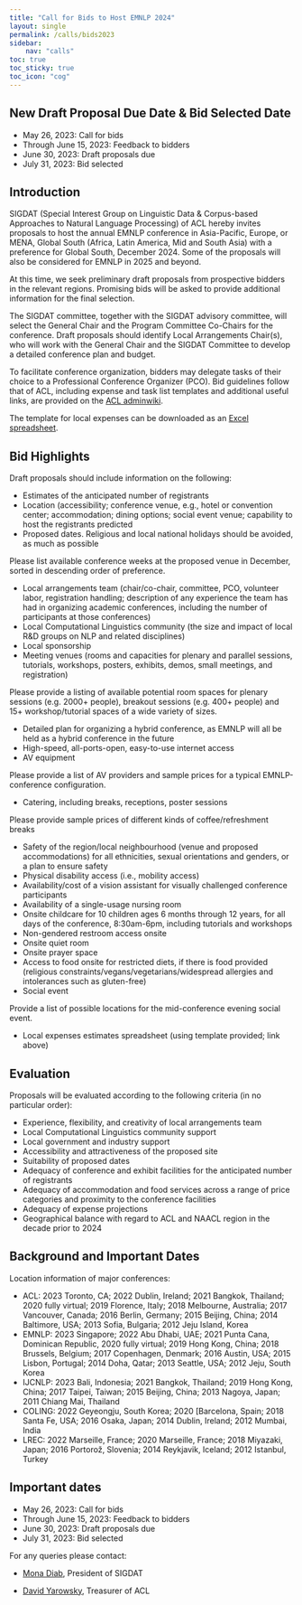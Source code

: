 ```yaml
---
title: "Call for Bids to Host EMNLP 2024"
layout: single
permalink: /calls/bids2023
sidebar:
    nav: "calls"
toc: true
toc_sticky: true
toc_icon: "cog"
---
```


## New Draft Proposal Due Date & Bid Selected Date

* May 26, 2023: Call for bids
* Through June 15, 2023: Feedback to bidders
* June 30, 2023: Draft proposals due
* July 31, 2023: Bid selected

## Introduction

SIGDAT (Special Interest Group on Linguistic Data & Corpus-based Approaches to Natural Language Processing) of ACL hereby invites proposals to host the annual EMNLP conference in Asia-Pacific, Europe, or MENA, Global South (Africa, Latin America, Mid and South Asia) with a preference for Global South, December 2024. Some of the proposals will also be considered for EMNLP in 2025 and beyond.

At this time, we seek preliminary draft proposals from prospective bidders in the relevant regions. Promising bids will be asked to provide additional information for the final selection.

The SIGDAT committee, together with the SIGDAT advisory committee, will select the General Chair and the Program Committee Co-Chairs for the conference. Draft proposals should identify Local Arrangements Chair(s), who will work with the General Chair and the SIGDAT Committee to develop a detailed conference plan and budget.

To facilitate conference organization, bidders may delegate tasks of their choice to a Professional Conference Organizer (PCO). Bid guidelines follow that of ACL, including expense and task list templates and additional useful links, are provided on the [ACL adminwiki](http://aclweb.org/adminwiki/index.php?title=Bid_Guidelines).

The template for local expenses can be downloaded as an [Excel
spreadsheet](http://ftp.cs.toronto.edu/pub/gh/ACL-conference-bid-template-CURRENT.xlsx).

## Bid Highlights

Draft proposals should include information on the following:

* Estimates of the anticipated number of registrants
* Location (accessibility; conference venue, e.g., hotel or convention
center; accommodation; dining options; social event venue; capability to
host the registrants predicted
* Proposed dates. Religious and local national holidays should be
avoided, as much as possible

Please list available conference weeks at the proposed venue in
December, sorted in descending order of preference.

* Local arrangements team (chair/co-chair, committee, PCO, volunteer
labor, registration handling; description of any experience the team has
had in organizing academic conferences, including the number of
participants at those conferences)
* Local Computational Linguistics community (the size and impact of
local R&D groups on NLP and related disciplines)
* Local sponsorship
* Meeting venues (rooms and capacities for plenary and parallel
sessions, tutorials, workshops, posters, exhibits, demos, small
meetings, and registration)

Please provide a listing of available potential room spaces for plenary
sessions (e.g. 2000+ people), breakout sessions (e.g. 400+ people) and
15+ workshop/tutorial spaces of a wide variety of sizes.

* Detailed plan for organizing a hybrid conference, as EMNLP will all
be held as a hybrid conference in the future
* High-speed, all-ports-open, easy-to-use internet
access
* AV equipment

Please provide a list of AV providers and sample prices for a
typical EMNLP-conference configuration.

* Catering, including breaks, receptions, poster sessions

Please provide sample prices of different kinds of
coffee/refreshment breaks

* Safety of the region/local neighbourhood (venue and proposed
accommodations) for all ethnicities, sexual orientations and genders, or
a plan to ensure safety
* Physical disability access (i.e., mobility access)
* Availability/cost of a vision assistant for visually challenged
conference participants
* Availability of a single-usage nursing room
* Onsite childcare for 10 children ages 6 months through 12 years, for
all days of the conference, 8:30am-6pm, including tutorials and
workshops
* Non-gendered restroom access onsite
* Onsite quiet room
* Onsite prayer space
* Access to food onsite for restricted diets, if there is food provided
(religious constraints/vegans/vegetarians/widespread allergies and
intolerances such as gluten-free)
* Social event

Provide a list of possible locations for the mid-conference evening
social event.

* Local expenses estimates spreadsheet (using template provided; link
above)

## Evaluation

Proposals will be evaluated according to the following criteria (in no
particular order):

* Experience, flexibility, and creativity of local arrangements
team
* Local Computational Linguistics community support
* Local government and industry support
* Accessibility and attractiveness of the proposed site
* Suitability of proposed dates
* Adequacy of conference and exhibit facilities for the anticipated
number of registrants
* Adequacy of accommodation and food services across a range of price
categories and proximity to the conference facilities
* Adequacy of expense projections
* Geographical balance with regard to ACL and NAACL region in the
decade prior to 2024

## Background and Important Dates

Location information of major
conferences:

* ACL: 2023 Toronto, CA; 2022 Dublin, Ireland; 2021 Bangkok, Thailand; 2020 fully
virtual; 2019 Florence, Italy; 2018 Melbourne, Australia;
2017 Vancouver, Canada; 2016 Berlin, Germany; 2015
Beijing, China; 2014 Baltimore, USA; 2013 Sofia,
Bulgaria; 2012 Jeju Island, Korea
* EMNLP: 2023 Singapore; 2022 Abu Dhabi, UAE; 2021 Punta Cana, Dominican Republic, 2020 fully virtual; 2019
Hong Kong, China; 2018 Brussels, Belgium; 2017 Copenhagen,
Denmark; 2016 Austin, USA; 2015 Lisbon,
Portugal; 2014 Doha, Qatar; 2013 Seattle, USA; 2012 Jeju, South
Korea
* IJCNLP: 2023 Bali, Indonesia; 2021 Bangkok, Thailand; 2019 Hong Kong, China; 2017 Taipei,
Taiwan; 2015 Beijing, China; 2013 Nagoya, Japan; 2011 Chiang Mai,
Thailand
* COLING: 2022 Geyeongju, South Korea; 2020 [Barcelona,
Spain; 2018 Santa Fe, USA; 2016 Osaka, Japan; 2014 Dublin, Ireland; 2012 Mumbai, India
* LREC: 2022 Marseille, France; 2020 Marseille, France; 2018 Miyazaki,
Japan; 2016 Portorož, Slovenia; 2014 Reykjavik,
Iceland; 2012 Istanbul, Turkey

## Important dates

* May 26, 2023: Call for bids
* Through June 15, 2023: Feedback to bidders
* June 30, 2023: Draft proposals due
* July 31, 2023: Bid selected

For any queries please contact:

- [Mona Diab](mailto:mtdiab@gmail.com), President of SIGDAT

- [David Yarowsky](mailto:yarowsky@gmail.com), Treasurer of ACL
